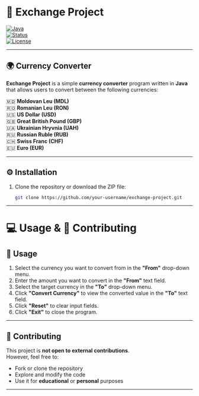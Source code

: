 # 💱 **Exchange Project**

[![Java](https://img.shields.io/badge/Java-17-orange?style=for-the-badge&logo=java)](https://www.java.com/)  
[![Status](https://img.shields.io/badge/Status-Active-success?style=for-the-badge)]()  
[![License](https://img.shields.io/badge/License-Free-lightgrey?style=for-the-badge)]()  

---

## 🌍 Currency Converter
**Exchange Project** is a simple **currency converter** program written in **Java** that allows users to convert between the following currencies:

🇲🇩 **Moldovan Leu (MDL)**  
🇷🇴 **Romanian Leu (RON)**  
🇺🇸 **US Dollar (USD)**  
🇬🇧 **Great British Pound (GBP)**  
🇺🇦 **Ukrainian Hryvnia (UAH)**  
🇷🇺 **Russian Ruble (RUB)**  
🇨🇭 **Swiss Franc (CHF)**  
🇪🇺 **Euro (EUR)**  

---

## ⚙️ Installation
1. Clone the repository or download the ZIP file:
   ```bash
   git clone https://github.com/your-username/exchange-project.git
   ```
---
# 💻 Usage & 🤝 Contributing

## 🚀 Usage
1. Select the currency you want to convert from in the **"From"** drop-down menu.  
2. Enter the amount you want to convert in the **"From"** text field.  
3. Select the target currency in the **"To"** drop-down menu.  
4. Click **"Convert Currency"** to view the converted value in the **"To"** text field.  
5. Click **"Reset"** to clear input fields.  
6. Click **"Exit"** to close the program.  

---

## 🤝 Contributing
This project is **not open to external contributions**.  
However, feel free to:  
- Fork or clone the repository  
- Explore and modify the code  
- Use it for **educational** or **personal** purposes  

---
